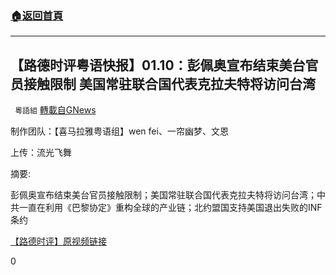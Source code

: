 ###  [:house:返回首頁](https://github.com/ourhimalayas/txt)
---

## 【路德时评粤语快报】01.10：彭佩奥宣布结束美台官员接触限制 美国常驻联合国代表克拉夫特将访问台湾
` 粵語組` [轉載自GNews](https://gnews.org/zh-hans/737658/)

制作团队：【喜马拉雅粤语组】wen fei、一帘幽梦、文恩

上传：流光飞舞



摘要:

彭佩奥宣布结束美台官员接触限制；美国常驻联合国代表克拉夫特将访问台湾；中共一直在利用《巴黎协定》重构全球的产业链；北约盟国支持美国退出失败的INF条约

[【路德时评】原视频链接](https://youtu.be/kA7pmlhD8g4)

0
